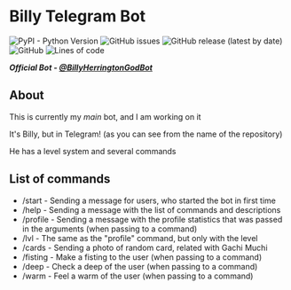 # Billy Telegram Bot
![PyPI - Python Version](https://img.shields.io/pypi/pyversions/python-telegram-bot) ![GitHub issues](https://img.shields.io/github/issues/roma272007/billy-telegram-bot) ![GitHub release (latest by date)](https://img.shields.io/github/v/release/roma272007/billy-telegram-bot) ![GitHub](https://img.shields.io/github/license/roma272007/billy-telegram-bot) ![Lines of code](https://img.shields.io/tokei/lines/github/roma272007/billy-telegram-bot)

**_Official Bot - [@BillyHerringtonGodBot](http://t.me/BillyHerringtonGodBot)_**

## About
This is currently my _main_ bot, and I am working on it

It's Billy, but in Telegram! (as you can see from the name of the repository)

He has a level system and several commands

## List of commands
* /start - Sending a message for users, who started the bot in first time
* /help - Sending a message with the list of commands and descriptions
* /profile - Sending a message with the profile statistics that was passed in the arguments (when passing to a command)
* /lvl - The same as the "profile" command, but only with the level
* /cards - Sending a photo of random card, related with Gachi Muchi
* /fisting - Make a fisting to the user (when passing to a command)
* /deep - Check a deep of the user (when passing to a command)
* /warm - Feel a warm of the user (when passing to a command)
